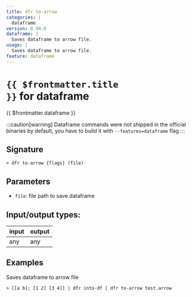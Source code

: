 ```yaml
---
title: dfr to-arrow
categories: |
  dataframe
version: 0.90.0
dataframe: |
  Saves dataframe to arrow file.
usage: |
  Saves dataframe to arrow file.
feature: dataframe
---
```


<!-- This file is automatically generated. Please edit the command in https://github.com/nushell/nushell instead. -->

# <code>{{ $frontmatter.title }}</code> for dataframe

<div class='command-title'>{{ $frontmatter.dataframe }}</div>

:::caution[warning]
Dataframe commands were not shipped in the official binaries by default, you have to build it with `--features=dataframe` flag
:::

## Signature

`> dfr to-arrow {flags} (file)`

## Parameters

- `file`: file path to save dataframe

## Input/output types:

| input | output |
| ----- | ------ |
| any   | any    |

## Examples

Saves dataframe to arrow file

```nushell
> [[a b]; [1 2] [3 4]] | dfr into-df | dfr to-arrow test.arrow

```
